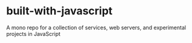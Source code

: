 # built-with-javascript
A mono repo for a collection of services, web servers, and experimental projects in JavaScript

